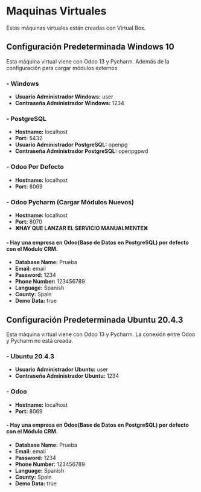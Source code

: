 # Maquinas Virtuales

Estas máquinas virtuales están creadas con Virtual Box.

## Configuración Predeterminada Windows 10
Esta máquina virtual viene con Odoo 13 y Pycharm. Además de la configuración para cargar módulos externos
### - Windows
* **Usuario Administrador Windows:** user
* **Contraseña Administrador Windows:** 1234
### - PostgreSQL
* **Hostname:** localhost
* **Port:** 5432
* **Usuario Administrador PostgreSQL:** openpg
* **Contraseña Administrador PostgreSQL:** openpgpwd
### - Odoo Por Defecto
* **Hostname:** localhost
* **Port:** 8069

### - Odoo Pycharm (Cargar Módulos Nuevos)
* **Hostname:** localhost
* **Port:** 8070 
* **❌HAY QUE LANZAR EL SERVICIO MANUALMENTE❌** 

#### - Hay una empresa en Odoo(Base de Datos en PostgreSQL) por defecto con el Módulo CRM.
* **Database Name:** Prueba
* **Email:** email
* **Password:** 1234
* **Phone Number:** 123456789
* **Language:** Spanish
* **County:** Spain
* **Demo Data:** true
    

## Configuración Predeterminada Ubuntu 20.4.3
Esta máquina virtual viene con Odoo 13 y Pycharm. La conexión entre Odoo y Pycharm no está creada.

### - Ubuntu 20.4.3
* **Usuario Administrador Ubuntu:** user
* **Contraseña Administrador Ubuntu:** 1234
### - Odoo
* **Hostname:** localhost
* **Port:** 8069
        
#### - Hay una empresa en Odoo(Base de Datos en PostgreSQL) por defecto con el Módulo CRM.
* **Database Name:** Prueba
* **Email:** email
* **Password:** 1234
* **Phone Number:** 123456789
* **Language:** Spanish
* **County:** Spain
* **Demo Data:** true